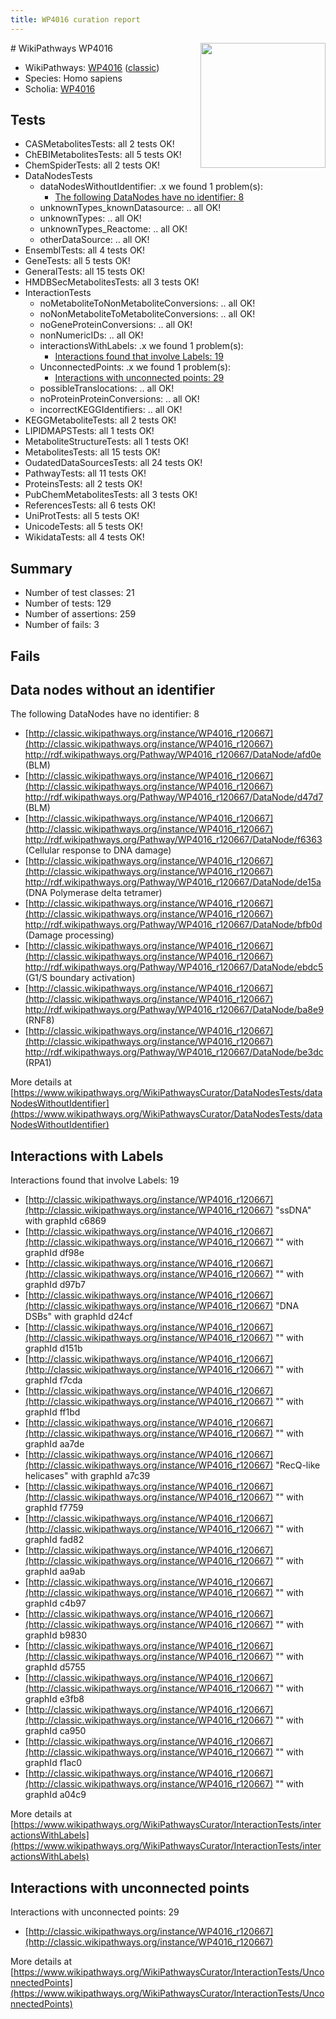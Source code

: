 ```yaml
---
title: WP4016 curation report
---
```


<img style="float: right; width: 200px" src="https://upload.wikimedia.org/wikipedia/commons/thumb/8/83/Wplogo_with_text_500.png/640px-Wplogo_with_text_500.png" />
# WikiPathways WP4016

* WikiPathways: [WP4016](https://wikipathways.org/pathways/WP4016) ([classic](https://classic.wikipathways.org/instance/WP4016))
* Species: Homo sapiens
* Scholia: [WP4016](https://scholia.toolforge.org/wikipathways/WP4016)
## Tests
* CASMetabolitesTests: all 2 tests OK!
* ChEBIMetabolitesTests: all 5 tests OK!
* ChemSpiderTests: all 2 tests OK!
* DataNodesTests
    * dataNodesWithoutIdentifier: .x we found 1 problem(s):
        * [The following DataNodes have no identifier: 8](#d2d32fa7)
    * unknownTypes_knownDatasource: .. all OK!
    * unknownTypes: .. all OK!
    * unknownTypes_Reactome: .. all OK!
    * otherDataSource: .. all OK!
* EnsemblTests: all 4 tests OK!
* GeneTests: all 5 tests OK!
* GeneralTests: all 15 tests OK!
* HMDBSecMetabolitesTests: all 3 tests OK!
* InteractionTests
    * noMetaboliteToNonMetaboliteConversions: .. all OK!
    * noNonMetaboliteToMetaboliteConversions: .. all OK!
    * noGeneProteinConversions: .. all OK!
    * nonNumericIDs: .. all OK!
    * interactionsWithLabels: .x we found 1 problem(s):
        * [Interactions found that involve Labels: 19](#fe97a8c1)
    * UnconnectedPoints: .x we found 1 problem(s):
        * [Interactions with unconnected points: 29](#7f1d409f)
    * possibleTranslocations: .. all OK!
    * noProteinProteinConversions: .. all OK!
    * incorrectKEGGIdentifiers: .. all OK!
* KEGGMetaboliteTests: all 2 tests OK!
* LIPIDMAPSTests: all 1 tests OK!
* MetaboliteStructureTests: all 1 tests OK!
* MetabolitesTests: all 15 tests OK!
* OudatedDataSourcesTests: all 24 tests OK!
* PathwayTests: all 11 tests OK!
* ProteinsTests: all 2 tests OK!
* PubChemMetabolitesTests: all 3 tests OK!
* ReferencesTests: all 6 tests OK!
* UniProtTests: all 5 tests OK!
* UnicodeTests: all 5 tests OK!
* WikidataTests: all 4 tests OK!


## Summary

* Number of test classes: 21
* Number of tests: 129
* Number of assertions: 259
* Number of fails: 3

## Fails

<a name="d2d32fa7" />

## Data nodes without an identifier

The following DataNodes have no identifier: 8

* [http://classic.wikipathways.org/instance/WP4016_r120667](http://classic.wikipathways.org/instance/WP4016_r120667) http://rdf.wikipathways.org/Pathway/WP4016_r120667/DataNode/afd0e (BLM)
* [http://classic.wikipathways.org/instance/WP4016_r120667](http://classic.wikipathways.org/instance/WP4016_r120667) http://rdf.wikipathways.org/Pathway/WP4016_r120667/DataNode/d47d7 (BLM)
* [http://classic.wikipathways.org/instance/WP4016_r120667](http://classic.wikipathways.org/instance/WP4016_r120667) http://rdf.wikipathways.org/Pathway/WP4016_r120667/DataNode/f6363 (Cellular response
to DNA damage)
* [http://classic.wikipathways.org/instance/WP4016_r120667](http://classic.wikipathways.org/instance/WP4016_r120667) http://rdf.wikipathways.org/Pathway/WP4016_r120667/DataNode/de15a (DNA Polymerase
delta tetramer)
* [http://classic.wikipathways.org/instance/WP4016_r120667](http://classic.wikipathways.org/instance/WP4016_r120667) http://rdf.wikipathways.org/Pathway/WP4016_r120667/DataNode/bfb0d (Damage processing)
* [http://classic.wikipathways.org/instance/WP4016_r120667](http://classic.wikipathways.org/instance/WP4016_r120667) http://rdf.wikipathways.org/Pathway/WP4016_r120667/DataNode/ebdc5 (G1/S boundary activation)
* [http://classic.wikipathways.org/instance/WP4016_r120667](http://classic.wikipathways.org/instance/WP4016_r120667) http://rdf.wikipathways.org/Pathway/WP4016_r120667/DataNode/ba8e9 (RNF8)
* [http://classic.wikipathways.org/instance/WP4016_r120667](http://classic.wikipathways.org/instance/WP4016_r120667) http://rdf.wikipathways.org/Pathway/WP4016_r120667/DataNode/be3dc (RPA1)


More details at [https://www.wikipathways.org/WikiPathwaysCurator/DataNodesTests/dataNodesWithoutIdentifier](https://www.wikipathways.org/WikiPathwaysCurator/DataNodesTests/dataNodesWithoutIdentifier)

<a name="fe97a8c1" />

## Interactions with Labels

Interactions found that involve Labels: 19

* [http://classic.wikipathways.org/instance/WP4016_r120667](http://classic.wikipathways.org/instance/WP4016_r120667) "ssDNA" with graphId c6869
* [http://classic.wikipathways.org/instance/WP4016_r120667](http://classic.wikipathways.org/instance/WP4016_r120667) "" with graphId df98e
* [http://classic.wikipathways.org/instance/WP4016_r120667](http://classic.wikipathways.org/instance/WP4016_r120667) "" with graphId d97b7
* [http://classic.wikipathways.org/instance/WP4016_r120667](http://classic.wikipathways.org/instance/WP4016_r120667) "DNA DSBs" with graphId d24cf
* [http://classic.wikipathways.org/instance/WP4016_r120667](http://classic.wikipathways.org/instance/WP4016_r120667) "" with graphId d151b
* [http://classic.wikipathways.org/instance/WP4016_r120667](http://classic.wikipathways.org/instance/WP4016_r120667) "" with graphId f7cda
* [http://classic.wikipathways.org/instance/WP4016_r120667](http://classic.wikipathways.org/instance/WP4016_r120667) "" with graphId ff1bd
* [http://classic.wikipathways.org/instance/WP4016_r120667](http://classic.wikipathways.org/instance/WP4016_r120667) "" with graphId aa7de
* [http://classic.wikipathways.org/instance/WP4016_r120667](http://classic.wikipathways.org/instance/WP4016_r120667) "RecQ-like helicases" with graphId a7c39
* [http://classic.wikipathways.org/instance/WP4016_r120667](http://classic.wikipathways.org/instance/WP4016_r120667) "" with graphId f7759
* [http://classic.wikipathways.org/instance/WP4016_r120667](http://classic.wikipathways.org/instance/WP4016_r120667) "" with graphId fad82
* [http://classic.wikipathways.org/instance/WP4016_r120667](http://classic.wikipathways.org/instance/WP4016_r120667) "" with graphId aa9ab
* [http://classic.wikipathways.org/instance/WP4016_r120667](http://classic.wikipathways.org/instance/WP4016_r120667) "" with graphId c4b97
* [http://classic.wikipathways.org/instance/WP4016_r120667](http://classic.wikipathways.org/instance/WP4016_r120667) "" with graphId b9830
* [http://classic.wikipathways.org/instance/WP4016_r120667](http://classic.wikipathways.org/instance/WP4016_r120667) "" with graphId d5755
* [http://classic.wikipathways.org/instance/WP4016_r120667](http://classic.wikipathways.org/instance/WP4016_r120667) "" with graphId e3fb8
* [http://classic.wikipathways.org/instance/WP4016_r120667](http://classic.wikipathways.org/instance/WP4016_r120667) "" with graphId ca950
* [http://classic.wikipathways.org/instance/WP4016_r120667](http://classic.wikipathways.org/instance/WP4016_r120667) "" with graphId f1ac0
* [http://classic.wikipathways.org/instance/WP4016_r120667](http://classic.wikipathways.org/instance/WP4016_r120667) "" with graphId a04c9


More details at [https://www.wikipathways.org/WikiPathwaysCurator/InteractionTests/interactionsWithLabels](https://www.wikipathways.org/WikiPathwaysCurator/InteractionTests/interactionsWithLabels)

<a name="7f1d409f" />

## Interactions with unconnected points

Interactions with unconnected points: 29

* [http://classic.wikipathways.org/instance/WP4016_r120667](http://classic.wikipathways.org/instance/WP4016_r120667)


More details at [https://www.wikipathways.org/WikiPathwaysCurator/InteractionTests/UnconnectedPoints](https://www.wikipathways.org/WikiPathwaysCurator/InteractionTests/UnconnectedPoints)

